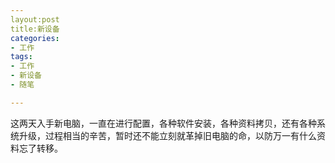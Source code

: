 ```yaml
---
layout:post
title:新设备
categories:
- 工作
tags:
- 工作
- 新设备
- 随笔

---
```


这两天入手新电脑，一直在进行配置，各种软件安装，各种资料拷贝，还有各种系统升级，过程相当的辛苦，暂时还不能立刻就革掉旧电脑的命，以防万一有什么资料忘了转移。
